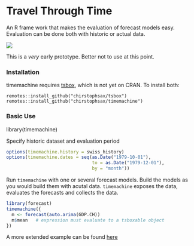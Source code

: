 # Travel Through Time

An R frame work that makes the evaluation of forecast models easy. Evaluation
can be done both with historic or actual data.

![](inst/example_mdeaths.R)

This is a *very* early prototype. Better not to use at this point.


### Installation

timemachine requires [tsbox](https://github.com/christophsax/tsbox), which is
not yet on CRAN. To install both:

```t
remotes::install_github("chirstophsax/tsbox")
remotes::install_github("chirstophsax/timemachine")
```

### Basic Use

library(timemachine)

Specify historic dataset and evaluation period

```r
options(timemachine.history = swiss_history)
options(timemachine.dates = seq(as.Date("1979-10-01"), 
                                to = as.Date("1979-12-01"), 
                                by = "month"))
```

Run `timemachine` with one or several forecast models. Build the models as you 
would build them with acutal data. `timemachine` exposes the data, evaluates the 
forecasts and collects the data.

```r
library(forecast)
timemachine({
  m <- forecast(auto.arima(GDP.CH))
  m$mean   # expression must evaluate to a tsboxable object
})
```

A more extended example can be found [here](https://gist.github.com/christophsax/e3c9a39d85d5e24112017e47e79cc183)